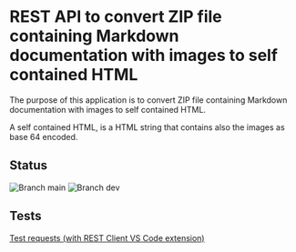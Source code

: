 
# REST API to convert ZIP file containing Markdown documentation with images to self contained HTML

The purpose of this application is to convert ZIP file containing Markdown documentation with images to self contained HTML.

A self contained HTML, is a HTML string that contains also the images as base 64 encoded.

## Status

![Branch `main`](https://github.com/galamome/Markdown2Html/actions/workflows/docker-image.yml/badge.svg?branch=main)
![Branch `dev`](https://github.com/galamome/Markdown2Html/actions/workflows/docker-image.yml/badge.svg?branch=dev)

## Tests

[Test requests (with REST Client VS Code extension)](./Test/request.http)